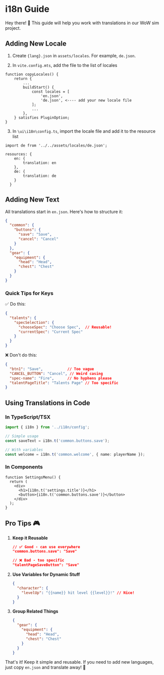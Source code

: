 # i18n Guide

Hey there! 👋 This guide will help you work with translations in our WoW sim project.

## Adding New Locale

1. Create `{lang}.json` in `assets/locales`. For example, `de.json`.

2. In `vite.config.mts`, add the file to the list of locales

```
function copyLocales() {
	return {
		...
		buildStart() {
			const locales = [
				'en.json',
				'de.json', <---- add your new locale file
			];
			...
		},
	} satisfies PluginOption;
}
```

3. In `\ui\i18n\config.ts`, import the locale file and add it to the resource list

```
import de from '../../assets/locales/de.json';

resources: {
    en: {
      	translation: en
    },
	de: {
		translation: de
	}
  }
```

## Adding New Text

All translations start in `en.json`. Here's how to structure it:

```json
{
  "common": {
    "buttons": {
      "save": "Save",
      "cancel": "Cancel"
    }
  },
  "gear": {
    "equipment": {
      "head": "Head",
      "chest": "Chest"
    }
  }
}
```

### Quick Tips for Keys

✅ Do this:
```json
{
  "talents": {
    "specSelection": {
      "chooseSpec": "Choose Spec",  // Reusable!
      "currentSpec": "Current Spec"
    }
  }
}
```

❌ Don't do this:
```json
{
  "btn1": "Save",           // Too vague
  "CANCEL_BUTTON": "Cancel", // Weird casing
  "spec-name": "Fire",      // No hyphens please
  "talentPageTitle": "Talents Page" // Too specific
}
```

## Using Translations in Code

### In TypeScript/TSX

```typescript
import { i18n } from '../i18n/config';

// Simple usage
const saveText = i18n.t('common.buttons.save');

// With variables
const welcome = i18n.t('common.welcome', { name: playerName });
```

### In Components

```tsx
function SettingsMenu() {
  return (
    <div>
      <h1>{i18n.t('settings.title')}</h1>
      <button>{i18n.t('common.buttons.save')}</button>
    </div>
  );
}
```

## Pro Tips 🎮

1. **Keep it Reusable**
   ```json
   // ✅ Good - can use everywhere
   "common.buttons.save": "Save"

   // ❌ Bad - too specific
   "talentPageSaveButton": "Save"
   ```

2. **Use Variables for Dynamic Stuff**
   ```json
   {
     "character": {
       "levelUp": "{{name}} hit level {{level}}!" // Nice!
     }
   }
   ```

3. **Group Related Things**
   ```json
   {
     "gear": {
       "equipment": {
         "head": "Head",
         "chest": "Chest"
       }
     }
   }
   ```

That's it! Keep it simple and reusable. If you need to add new languages, just copy `en.json` and translate away! 🚀